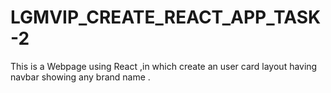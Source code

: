 # LGMVIP_CREATE_REACT_APP_TASK-2
 This is a Webpage using React ,in which create an user card layout having navbar showing any brand name .
